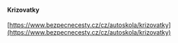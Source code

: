 #### Krizovatky
[https://www.bezpecnecesty.cz/cz/autoskola/krizovatky](https://www.bezpecnecesty.cz/cz/autoskola/krizovatky)

